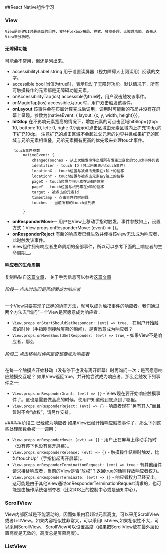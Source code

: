 ##React Native组件学习

### View
	View是创建UI时最基础的组件，支持Flexbox布局、样式、触摸处理、无障碍功能。首先从View来分析吧。

#### 无障碍功能
可能会不常用，但还是列出来。

- accessibilityLabel string 用于设置读屏器（视力障碍人士阅读用）阅读的文字。
- accessible bool 当值为true时，表示启动了无障碍功能。默认情况下，所有可触摸操作的元素都是无障碍功能元素。
- onAccessibilityTap(ios) accessible为true时，用户双击触发该事件。
- onMagicTap(ios)  accessible为true时，用户双击触发该事件。
- __onLayout__  该事件会在布局计算完成后调用，调用时可能新的布局并没有在屏幕上呈现。参数为{nativeEvent: { layout: {x, y, width, height}}}。
- __hitSlop__  在不影响元素宽高的情况下，增加元素的可点击区域hitSlop={{top: 10, bottom: 10, left: 0, right: 0}}表示可点击区域由元素区域向上扩充10dp,向下扩充10dp。
注意扩充的点击区域不会超过父元素的边界并且如果扩充的区域与兄弟元素相重叠，兄弟元素拥有更高的优先级来处理touch事件。

```
	touch事件参数 
		nativeEvent: {
			changedTouches - 从上次触发事件之后所有发生过变化的touch事件列表
			identifier - touch ID（可以用来表示touch事件）
			locationX - touch位置与被点击元素在x轴上的位移
			locationY - touch位置与被点击元素在y轴上的位移
			pageX - touch位置与根元素在x轴的位移
			pageY - touch位置与根元素在y轴的位移
			target - 被点击的元素id
			timestamp - 点击事件的时间戳
			touches - 当前所有的touch点列表
		
		}
```

- __onResponderMove—__ 用户在View上移动手指时触发，事件参数如上，设置方式：View.props.onResponderMove: (event) => {}。
- __onResponderReject__ 有新的响应者已经生效并使得该view无法成为响应者，此时触发该事件。
- View组件拥有响应者生命周期的全部事件，所以可以参考下面的__响应者的生命周期__。

#### 响应者的生命周期  
 复制粘贴自[这篇文章](http://reactnative.cn/docs/next/gesture-responder-system.html)， 关于手势信息可以参考[这篇文章](http://reactnative.cn/docs/next/panresponder.html)
###### 阶段一 点击时询问是否想要成为响应者
一个View只要实现了正确的协商方法，就可以成为触摸事件的响应者。我们通过两个方法去“询问”一个View是否愿意成为响应者：

- `View.props.onStartShouldSetResponder: (evt) => true`, - 在用户开始触摸的时候（手指刚刚接触屏幕的瞬间），是否愿意成为响应者？
- `View.props.onMoveShouldSetResponder: (evt) => true`, - 如果View不是响应者，那么

###### 阶段二 点击移动时询问是否想要成为响应者
在每一个触摸点开始移动（没有停下也没有离开屏幕）时再询问一次：是否愿意响应触摸交互呢？
如果View返回true，并开始尝试成为响应者，那么会触发下列事件之一:

- `View.props.onResponderGrant: (evt) => {}` - View现在要开始响应触摸事件了。这也是需要做高亮的时候，使用户知道他到底点到了哪里。
- `View.props.onResponderReject: (evt) => {}` - 响应者现在“另有其人”而且暂时不会“放权”，请另作安排。

######阶段三 已经成为响应者
如果View已经开始响应触摸事件了，那么下列这些处理函数会被一一调用：

- `View.props.onResponderMove: (evt) => {}` - 用户正在屏幕上移动手指时（没有停下也没有离开屏幕）。
- `View.props.onResponderRelease: (evt) => {}` - 触摸操作结束时触发，比如"touchUp"（手指抬起离开屏幕）。
- `View.props.onResponderTerminationRequest: (evt) => true` - 有其他组件请求接替响应者，当前的View是否“放权”？返回true的话则释放响应者权力。
- `View.props.onResponderTerminate: (evt) => {}` - 响应者权力已经交出。这可能是由于其他View通过onResponderTerminationRequest请求的，也可能是由操作系统强制夺权（比如iOS上的控制中心或是通知中心）。
		
### ScrollView
View内部区域是不能滚动的，因而如果内容超过元素高度，可以采用ScrollView或者ListView。如果内容相似性非常大，可以采用ListView,如果相似性不大，可以采用ScrollView。
ScrollView可以设置高度（如果把ScrollView放在最外层设置高度是无效的，高度总是屏幕高度）。


### ListView